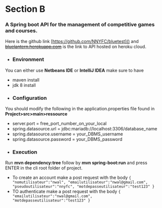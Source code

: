 # **Section B**

### A Spring boot API for the management of competitive games and courses.
Here is the github link [https://github.com/NNYFC/bluetest]() and [~~bluelantern.herokuapp.com~~]() is the link to API hosted on heroku cloud.

- ### Environment
You can either use **Netbeans IDE** or **IntelliJ IDEA** make sure to have
- maven install
- jdk 8 install
- ### Configuration
You should modify the following in the application.properties file found in **Project>src>main>ressource**
- server.port = free_port_number_on_your_local
- spring.datasource.url = jdbc:mariadb://localhost:3306/database_name
- spring.datasource.username = your_DBMS_username
- spring.datasource.password = your_DBMS_password
- ### Execution
Run **mvn dependency:tree** follow by **mvn spring-boot:run** and press ENTER in the cli root folder of project. 
- To create an account make a post request with the body
`{
"nomutilisateur":"nwal",
"emailutilisateur":"nwal@gmail.com",
"pseudoutilisateur":"nnyfc",
"motdepasseutilisateur":"test123"
}`
- TO authenticate  make a post request with the body
`{
"emailutilisateur":"nwal@gmail.com",
"motdepasseutilisateur":"test123"
}`

